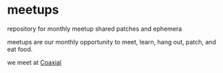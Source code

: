 # meetups
repository for monthly meetup shared patches and ephemera

meetups are our monthly opportunity to meet, learn, hang out, patch, and eat food. 

we meet at [Coaxial]([url](https://coaxialarts.org/))

